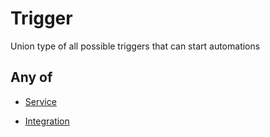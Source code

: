 # Trigger

Union type of all possible triggers that can start automations

## Any of

- [Service](/api/automation/trigger/service)

- [Integration](/api/automation/trigger/integration)
